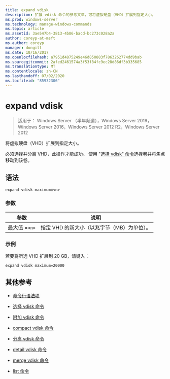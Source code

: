 ```yaml
---
title: expand vdisk
description: 扩展 vdisk 命令的参考文章，可将虚拟硬盘（VHD）扩展到指定大小。
ms.prod: windows-server
ms.technology: manage-windows-commands
ms.topic: article
ms.assetid: 3ae547b4-3813-4b86-bacd-bc273c028a2a
author: coreyp-at-msft
ms.author: coreyp
manager: dongill
ms.date: 10/16/2017
ms.openlocfilehash: a7951d4875249e46d850883f7863262774dd9bab
ms.sourcegitcommit: 2afed2461574a3f53f84fc9ec28d86df3b335685
ms.translationtype: MT
ms.contentlocale: zh-CN
ms.lasthandoff: 07/02/2020
ms.locfileid: "85932306"
---
```

# <a name="expand-vdisk"></a>expand vdisk

> 适用于： Windows Server （半年频道），Windows Server 2019，Windows Server 2016，Windows Server 2012 R2，Windows Server 2012

将虚拟硬盘（VHD）扩展到指定大小。

必须选择并分离 VHD，此操作才能成功。 使用 "[选择 vdisk" 命令](select-vdisk.md)选择卷并将焦点移动到该卷。

## <a name="syntax"></a>语法

```
expand vdisk maximum=<n>
```

### <a name="parameters"></a>参数

 | 参数 | 说明 |
 |---------- | ----------- |
 | 最大值 =`<n>` | 指定 VHD 的新大小（以兆字节（MB）为单位）。 |

### <a name="examples"></a>示例

若要将所选 VHD 扩展到 20 GB，请键入：

```
expand vdisk maximum=20000
```

## <a name="additional-references"></a>其他参考

- [命令行语法项](command-line-syntax-key.md)

- [选择 vdisk 命令](select-vdisk.md)

- [附加 vdisk 命令](attach-vdisk.md)

- [compact vdisk 命令](compact-vdisk.md)

- [分离 vdisk 命令](detach-vdisk.md)

- [detail vdisk 命令](detail-vdisk.md)

- [merge vdisk 命令](merge-vdisk.md)

- [list 命令](list.md)
